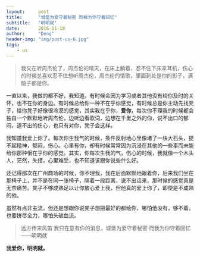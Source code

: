 ```yaml
---
layout:     post
title:      "城堡为爱守着秘密 而我为你守着回忆"
subtitle:   "明明就"
date:       2016-11-10
author:     "Deng"
header-img: "img/post-us-6.jpg"
tags:
    - us
---  
```

>我又在听周杰伦了，周杰伦的晴天，在床上躺着，忍不住下床拿耳机，伤心的时候总喜欢忍不住想听周杰伦，周杰伦的情歌，里面到处是你的影子，满脑子都是你。

一直以来，我做的都不好，我知道。有时候会因为学习或者其他没有给你及时的关怀，也不在你的身边。有时候总给你一种不在乎你感觉，有时候总是你主动先找凳子，给你凳子好像很冷漠的感觉，其实我在乎你，**爱你**，每次你不理我的时候都会独自一个默默地听周杰伦，边听边看歌词，边想在千里之外的你，说不出口的郁闷，道不出的伤心，也只有对你，凳子会这样。

我知道我爱上你了。每次你生我气的时候，条件反射地心里像堵了一块大石头，提不起精神，郁闷，伤心。心里有你，却有时候常常因为沉浸在其他的一些事而未能给你那种很在乎你的感觉。其实，你每次生我的气，伤心的时候，我就像一个木头人，茫然，失措，心里难受，也不知道该跟你说些什么好。

还记得那次在广州商场的时候，你不理我，我在后面默默地跟着你，后来我们坐在那椅子上，并不是在同一张椅子，隔着一段距离，说不出话来，那时候的感觉真是无奈痛苦。凳子不够成熟足以让你放心爱上我，但他真的爱上你了，即使是不成熟的他。
 
虽然有点非主流，但还是想跟你说凳子想把最好的都给你，哪怕他没有，够不着，也要拼尽全力，哪怕头破血流。

>远方传来风笛 我只在意有你的消息，城堡为爱守着秘密 而我为你守着回忆——明明就
  
**我爱你，明明就。**